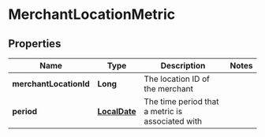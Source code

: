 
# MerchantLocationMetric

## Properties
Name | Type | Description | Notes
------------ | ------------- | ------------- | -------------
**merchantLocationId** | **Long** | The location ID of the merchant | 
**period** | [**LocalDate**](LocalDate.md) | The time period that a metric is associated with | 



